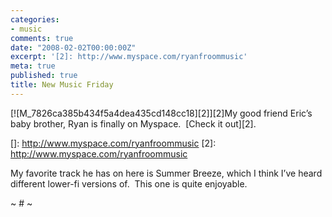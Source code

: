 ```yaml
---
categories:
- music
comments: true
date: "2008-02-02T00:00:00Z"
excerpt: '[2]: http://www.myspace.com/ryanfroommusic'
meta: true
published: true
title: New Music Friday
---
```


[![M_7826ca385b434f5a4dea435cd148cc18][2]][2]My good friend Eric’s baby brother, Ryan is finally on Myspace.  [Check it out][2].  

 []: http://www.myspace.com/ryanfroommusic
 [2]: http://www.myspace.com/ryanfroommusic

My favorite track he has on here is Summer Breeze, which I think I’ve heard different lower-fi versions of.  This one is quite enjoyable.  

~ # ~